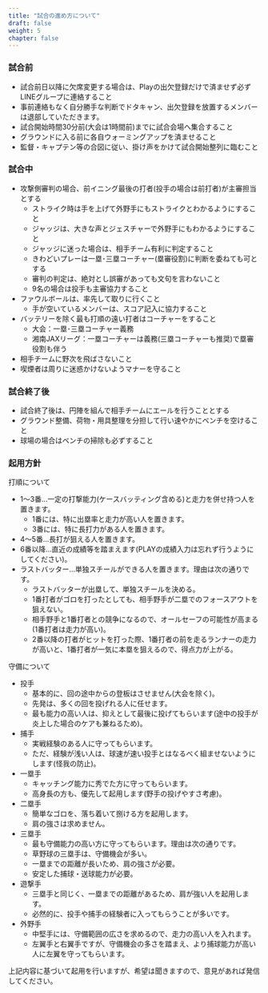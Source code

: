 ```yaml
---
title: "試合の進め方について"
draft: false
weight: 5
chapter: false
---
```


### 試合前
- 試合前日以降に欠席変更する場合は、Playの出欠登録だけで済ませず必ずLINEグループに連絡すること
- 事前連絡もなく自分勝手な判断でドタキャン、出欠登録を放置するメンバーは退部していただきます。
- 試合開始時間30分前(大会は1時間前)までに試合会場へ集合すること
- グラウンドに入る前に各自ウォーミングアップを済ませること
- 監督・キャプテン等の合図に従い、掛け声をかけて試合開始整列に臨むこと

### 試合中
- 攻撃側審判の場合、前イニング最後の打者(投手の場合は前打者)が主審担当とする
  - ストライク時は手を上げて外野手にもストライクとわかるようにすること
  - ジャッジは、大きな声とジェスチャーで外野手にもわかるようにすること
  - ジャッジに迷った場合は、相手チーム有利に判定すること
  - きわどいプレーは一塁･三塁コーチャー(塁審役割)に判断を委ねても可とする
  - 審判の判定は、絶対とし誤審があっても文句を言わないこと
  - 9名の場合は投手も主審協力すること
- ファウルボールは、率先して取りに行くこと
  - 手が空いているメンバーは、スコア記入に協力すること
- バッテリーを除く最も打順の遠い打者はコーチャーをすること
  - 大会：一塁･三塁コーチャー義務
  - 湘南JAXリーグ：一塁コーチャーは義務(三塁コーチャーも推奨)で塁審役割も伴う
- 相手チームに野次を飛ばさないこと
- 喫煙者は周りに迷惑かけないようマナーを守ること

### 試合終了後
- 試合終了後は、円陣を組んで相手チームにエールを行うこととする
- グラウンド整備、荷物・用具整理を分担して行い速やかにベンチを空けること
- 球場の場合はベンチの掃除も必ずすること

### 起用方針
打順について
- 1〜3番…一定の打撃能力(ケースバッティング含める)と走力を併せ持つ人を置きます。
  - 1番には、特に出塁率と走力が高い人を置きます。
  - 3番には、特に長打力がある人を置きます。
- 4〜5番…長打が狙える人を置きます。
- 6番以降…直近の成績等を踏まえます(PLAYの成績入力は忘れず行うようにしてください)。
- ラストバッター…単独スチールができる人を置きます。理由は次の通りです。
  - ラストバッターが出塁して、単独スチールを決める。
  - 1番打者がゴロを打ったとしても、相手野手が二塁でのフォースアウトを狙えない。
  - 相手野手と1番打者との競争になるので、オールセーフの可能性が高まる(1番打者は走力が高い)。
  - 2番以降の打者がヒットを打った際、1番打者の前を走るランナーの走力が高いと、1番打者が一気に本塁を狙えるので、得点力が上がる。

守備について
- 投手
  - 基本的に、回の途中からの登板はさせません(大会を除く)。
  - 先発は、多くの回を投げれる人に任せます。  
  - 最も能力の高い人は、抑えとして最後に投げてもらいます(途中の投手が炎上した場合のケアも兼ねるため)。
- 捕手
  - 実戦経験のある人に守ってもらいます。
  - ただ、経験が浅い人は、球速が速い投手とはなるべく組ませないようにします(怪我の防止)。
- 一塁手
  - キャッチング能力に秀でた方に守ってもらいます。
  - 高身長の方も、優先して起用します(野手の投げやすさ考慮)。
- 二塁手
  - 簡単なゴロを、落ち着いて捌ける方を起用します。
  - 肩の強さは求めません。
- 三塁手
  - 最も守備能力の高い方に守ってもらいます。理由は次の通りです。
  - 草野球の三塁手は、守備機会が多い。
  - 一塁までの距離が長いため、肩の強さが必要。
  - 安定した捕球・送球能力が必要。
- 遊撃手
  - 三塁手と同じく、一塁までの距離があるため、肩が強い人を起用します。
  - 必然的に、投手や捕手の経験者に入ってもらうことが多いです。
- 外野手
  - 中堅手には、守備範囲の広さを求めるので、走力の高い人を入れます。
  - 左翼手と右翼手ですが、守備機会の多さを踏まえ、より捕球能力が高い人に左翼を守ってもらいます。

上記内容に基づいて起用を行いますが、希望は聞きますので、意見があれば発信してください。
